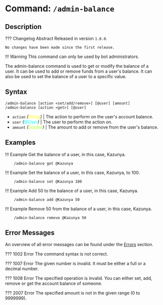 # **Command:** `/admin-balance`

## **Description**

??? Changelog Abstract
    Released in version `1.0.0`.

    No changes have been made since the first release.

!!! Warning
    This command can only be used by bot administrators.
    
The admin-balance command is used to get or modify the balance of a user. It can be used to add or remove funds from a user's balance. It can also be used to set the balance of a user to a specific value.

## **Syntax**

    /admin-balance [action <set/add/remove>] [@user] [amount]
    /admin-balance [action <get>] [@user]

- `action` *(<span style="color:yellow">String</span>)* | The action to perform on the user's account balance.
- `user` *(<span style="color:cyan">@User</span>)* | The user to perform the action on.
- `amount` *(<span style="color:greenyellow">Double</span>)* | The amount to add or remove from the user's balance.

## **Examples**

!!! Example
    Get the balance of a user, in this case, Kazunya.

        /admin-balance get @Kazunya
        
!!! Example
    Set the balance of a user, in this case, Kazunya, to 100.

        /admin-balance set @Kazunya 100
        
!!! Example
    Add 50 to the balance of a user, in this case, Kazunya.

        /admin-balance add @Kazunya 50
        
!!! Example
    Remove 50 from the balance of a user, in this case, Kazunya.
    
        /admin-balance remove @Kazunya 50

## **Error Messages**

An overview of all error messages can be found under the <a href=„/errors/„>Errors</a> section.

??? 1002 Error
    The command syntax is not correct.

??? 1007 Error
    The given number is invalid. It must be either a full or a decimal number.

??? 1008 Error
    The specified operation is invalid. You can either set, add, remove or get the account balance of someone.

??? 2007 Error
    The specified amount is not in the given range (0 to 9999999).
